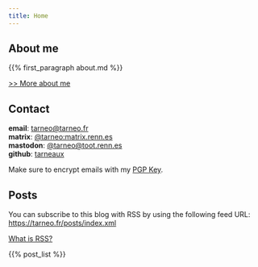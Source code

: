 ```yaml
---
title: Home
---
```


## About me

{{% first_paragraph about.md %}}

[>> More about me](/about)

## Contact

**email**: tarneo@tarneo.fr\
**matrix**: [@tarneo:matrix.renn.es](https://matrix.to/#/@tarneo:matrix.renn.es)\
**mastodon**: <a rel="me" href="https://toot.renn.es/@tarneo">@tarneo@toot.renn.es</a>\
**github**: [tarneaux](https://github.com/tarneaux)

Make sure to encrypt emails with my [PGP Key](/pgp/).

## Posts

You can subscribe to this blog with RSS by using the following feed URL: https://tarneo.fr/posts/index.xml

[What is RSS?](https://alirezahayati.com/2021/09/11/what-is-rss-really-simple-syndication/)

{{% post_list %}}
